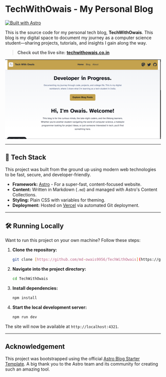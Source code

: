 # TechWithOwais - My Personal Blog

[![Built with Astro](https://astro.badg.es/v2/built-with-astro/tiny.svg)](https://astro.build)

This is the source code for my personal tech blog, **TechWithOwais**. This blog is my digital space to document my journey as a computer science student—sharing projects, tutorials, and insights I gain along the way.

> **Check out the live site:** [**techwithowais.co.in**](https://techwithowais.co.in/)


![Screenshot of the TechWithOwais homepage](screenshot.png)


---

## 🚀 Tech Stack

This project was built from the ground up using modern web technologies to be fast, secure, and developer-friendly.

-   **Framework:** [Astro](https://astro.build/) - For a super-fast, content-focused website.
-   **Content:** Written in Markdown (`.md`) and managed with Astro's Content Collections.
-   **Styling:** Plain CSS with variables for theming.
-   **Deployment:** Hosted on [Vercel](https://vercel.com/) via automated Git deployment.

---

## 🛠️ Running Locally

Want to run this project on your own machine? Follow these steps:

1.  **Clone the repository:**
    ```bash
    git clone [https://github.com/md-owais9956/TechWithOwais](https://github.com/md-owais9956/TechWithOwais)
    ```
    

2.  **Navigate into the project directory:**
    ```bash
    cd TechWithOwais
    ```

3.  **Install dependencies:**
    ```bash
    npm install
    ```

4.  **Start the local development server:**
    ```bash
    npm run dev
    ```

The site will now be available at `http://localhost:4321`.

---

## Acknowledgement

This project was bootstrapped using the official [Astro Blog Starter Template](https://astro.build/themes/details/blog/). A big thank you to the Astro team and its community for creating such an amazing tool.
